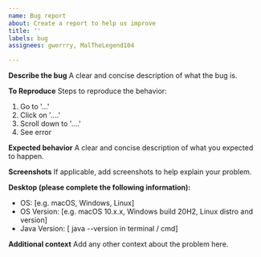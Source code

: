```yaml
---
name: Bug report
about: Create a report to help us improve
title: ''
labels: bug
assignees: gwerrry, MalTheLegend104

---
```


**Describe the bug**
A clear and concise description of what the bug is.

**To Reproduce**
Steps to reproduce the behavior:
1. Go to '...'
2. Click on '....'
3. Scroll down to '....'
4. See error

**Expected behavior**
A clear and concise description of what you expected to happen.

**Screenshots**
If applicable, add screenshots to help explain your problem.

**Desktop (please complete the following information):**
 - OS: [e.g. macOS, Windows, Linux]
- OS Version: [e.g. macOS 10.x.x, Windows build 20H2, Linux distro and version]
 - Java Version: [ java --version in terminal / cmd]

**Additional context**
Add any other context about the problem here.
